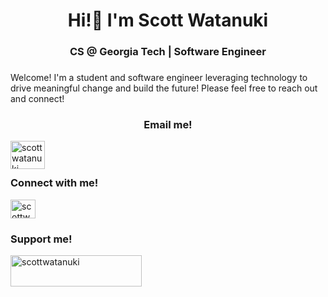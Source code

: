 <h1 align="center">Hi!👋 I'm Scott Watanuki</h1>
<h3 align="center">CS @ Georgia Tech | Software Engineer</h3>

<h3 align="left"></h3>
Welcome! I'm a student and software engineer leveraging technology to drive meaningful change and build the future!
Please feel free to reach out and connect!

<h3 align="middle">Email me!</h3>
<p><a href="mailto:scottwatanuki@gatech.edu"> <img align="left" src="https://t4.ftcdn.net/jpg/05/37/41/55/360_F_537415557_jzA3aAlyzbflHCKgG2pTV12dWGF56TiH.jpg" height="45" width="55" alt="scottwatanuki" /></a></p><br><br>

<h3 align="left">Connect with me!</h3>
<p align="left">
<a href="https://linkedin.com/in/scottwatanuki" target="blank"><img align="center" src="https://raw.githubusercontent.com/rahuldkjain/github-profile-readme-generator/master/src/images/icons/Social/linked-in-alt.svg" alt="scottwatanuki" height="30" width="40" /></a>
</p>

<h3 align="left">Support me!</h3>
<p><a href="https://www.buymeacoffee.com/scottwatanuki"> <img align="left" src="https://cdn.buymeacoffee.com/buttons/v2/default-yellow.png" height="50" width="210" alt="scottwatanuki" /></a></p><br><br>